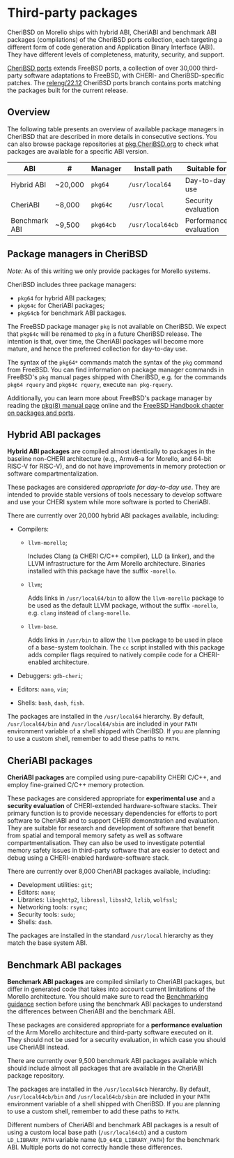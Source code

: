 # Third-party packages

CheriBSD on Morello ships with hybrid ABI, CheriABI and benchmark ABI  packages
(compilations) of the CheriBSD ports collection, each targeting a different
form of code generation and Application Binary Interface (ABI).
They have different levels of completeness, maturity, security, and support.

[CheriBSD ports](https://github.com/CTSRD-CHERI/cheribsd-ports)
extends FreeBSD ports, a collection of over 30,000 third-party
software adaptations to FreeBSD, with CHERI- and CheriBSD-specific patches.
The
[releng/22.12](https://github.com/CTSRD-CHERI/cheribsd-ports/tree/releng/22.12)
CheriBSD ports branch contains ports matching the packages built for the current
release.

## Overview

The following table presents an overview of available package managers in
CheriBSD that are described in more details in consecutive sections.
You can also browse package repositories at
[pkg.CheriBSD.org](https://pkg.CheriBSD.org/)
to check what packages are available for a specific ABI version.

| ABI           | #       | Manager   | Install path     | Suitable for           |
|---------------|---------|-----------|------------------|------------------------|
| Hybrid ABI    | ~20,000 | `pkg64`   | `/usr/local64`   | Day-to-day use         |
| CheriABI      | ~8,000  | `pkg64c`  | `/usr/local`     | Security evaluation    |
| Benchmark ABI | ~9,500  | `pkg64cb` | `/usr/local64cb` | Performance evaluation |

## Package managers in CheriBSD

*Note:* As of this writing we only provide packages for Morello systems.

CheriBSD includes three package managers:

* `pkg64` for hybrid ABI packages;
* `pkg64c` for CheriABI packages;
* `pkg64cb` for benchmark ABI packages.

The FreeBSD package manager `pkg` is not available on CheriBSD.
We expect that `pkg64c` will be renamed to `pkg` in a future CheriBSD release.
The intention is that, over time, the CheriABI packages will become more
mature, and hence the preferred collection for day-to-day use.

The syntax of the `pkg64*` commands match the syntax of the `pkg`
command from FreeBSD.
You can find information on package manager commands in FreeBSD's `pkg` manual
pages shipped with CheriBSD, e.g. for the commands `pkg64 rquery` and
`pkg64c rquery`, execute `man pkg-rquery`.

Additionally, you can learn more about FreeBSD's package manager by reading the
[pkg(8) manual page](https://www.freebsd.org/cgi/man.cgi?pkg(7)) online
and the [FreeBSD Handbook chapter on packages and
ports](https://docs.freebsd.org/en/books/handbook/ports/).

## Hybrid ABI packages

**Hybrid ABI packages** are compiled almost identically to packages in the
baseline non-CHERI architecture (e.g., Armv8-a for Morello, and 64-bit
RISC-V for RISC-V), and do not have improvements in memory protection or
software compartmentalization.

These packages are considered *appropriate for day-to-day use*.
They are intended to provide stable versions of tools necessary to develop
software and use your CHERI system while more software is ported to CheriABI.

There are currently over 20,000 hybrid ABI packages available, including:

* Compilers:

  * `llvm-morello`;

    Includes Clang (a CHERI C/C++ compiler), LLD (a linker), and the LLVM
    infrastructure for the Arm Morello architecture.
    Binaries installed with this package have the suffix `-morello`.

  * `llvm`;

    Adds links in `/usr/local64/bin` to allow the `llvm-morello` package to be
    used as the default LLVM package, without the suffix `-morello`,
    e.g. `clang` instead of `clang-morello`.

  * `llvm-base`.

    Adds links in `/usr/bin` to allow the `llvm` package to be used in place of
    a base-system toolchain. The `cc` script installed with this package adds
    compiler flags required to natively compile code for a CHERI-enabled
    architecture.

* Debuggers: `gdb-cheri`;
* Editors: `nano`, `vim`;
* Shells: `bash`, `dash`, `fish`.

The packages are installed in the `/usr/local64` hierarchy.
By default, `/usr/local64/bin` and `/usr/local64/sbin` are included in your
`PATH` environment variable of a shell shipped with CheriBSD.
If you are planning to use a custom shell, remember to add these paths to
`PATH`.

## CheriABI packages

**CheriABI packages** are compiled using pure-capability CHERI C/C++, and
employ fine-grained C/C++ memory protection.

These packages are considered appropriate for **experimental use** and
a **security evaluation** of CHERI-extended hardware-software stacks.
Their primary function is to provide necessary dependencies for efforts to port
software to CheriABI and to support CHERI demonstration and evaluation.
They are suitable for research and development of software that benefit from
spatial and temporal memory safety as well as software compartmentalisation.
They can also be used to investigate potential memory safety issues in
third-party software that are easier to detect and debug using a CHERI-enabled
hardware-software stack.

There are currently over 8,000 CheriABI packages available, including:

* Development utilities: `git`;
* Editors: `nano`;
* Libraries: `libnghttp2`, `libressl`, `libssh2`, `lzlib`, `wolfssl`;
* Networking tools: `rsync`;
* Security tools: `sudo`;
* Shells: `dash`.

The packages are installed in the standard `/usr/local` hierarchy as they match
the base system ABI.

## Benchmark ABI packages

**Benchmark ABI packages** are compiled similarly to CheriABI packages, but
differ in generated code that takes into account current limitations of the
Morello architecture.
You should make sure to read the
[Benchmarking guidance](../benchmarking/)
section before using the benchmark ABI packages to understand the differences
between CheriABI and the benchmark ABI.

These packages are considered appropriate for a **performance evaluation** of
the Arm Morello architecture and third-party software executed on it.
They should not be used for a security evaluation, in which case you should use
CheriABI instead.

There are currently over 9,500 benchmark ABI packages available which should
include almost all packages that are available in the CheriABI package
repository.

The packages are installed in the `/usr/local64cb` hierarchy.
By default, `/usr/local64cb/bin` and `/usr/local64cb/sbin` are included in your
`PATH` environment variable of a shell shipped with CheriBSD.
If you are planning to use a custom shell, remember to add these paths to
`PATH`.

Different numbers of CheriABI and benchmark ABI packages is a result of using a
custom local base path (`/usr/local64cb`) and a custom `LD_LIBRARY_PATH`
variable name (`LD_64CB_LIBRARY_PATH`) for the benchmark ABI.
Multiple ports do not correctly handle these differences.

